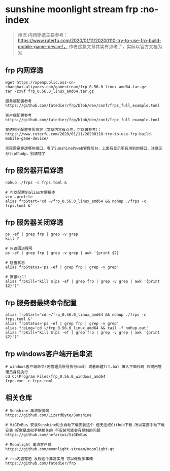 # sunshine moonlight stream frp :no-index
> 串流
> 内网穿透主要参考：https://www.ruterfu.com/2020/01/11/20200110-try-to-use-frp-build-mobile-game-device/， 作者这篇文章其实有点老了，实际以官方文档为准

## frp 内网穿透
```
wget https://openpublic.oss-cn-shanghai.aliyuncs.com/gamestream/frp_0.56.0_linux_amd64.tar.gz
tar -zxvf frp_0.56.0_linux_amd64.tar.gz

服务端配置参考
https://github.com/fatedier/frp/blob/dev/conf/frps_full_example.toml

客户端配置参考
https://github.com/fatedier/frp/blob/dev/conf/frpc_full_example.toml

穿透相关配置参照博客（文章内容有点老，可以做参考）：
https://www.ruterfu.com/2020/01/11/20200110-try-to-use-frp-build-mobile-game-device/

实际需要穿透哪些端口，看了Sunshine的web管理后台，上面有显示所有用到的端口，注意区分tcp和udp，别填错了
```

## frp 服务器开启穿透

```
nohup ./frps -c frps.toml &

# 可以配置到alias方便操作
vim .profile
alias frpStart='cd ~/frp_0.56.0_linux_amd64 && nohup ./frps -c frps.toml &'
```

## frp 服务器关闭穿透
```
ps -ef | grep frp | grep -v grep
kill ?

# 只返回进程号
ps -ef | grep frp | grep -v grep | awk '{print $2}'

# 检查状态
alias frpStatus='ps -ef | grep frp | grep -v grep'

# 直接kill
alias frpKill="kill $(ps -ef | grep frp | grep -v grep | awk '{print $2}')"
```

## frp 服务器最终命令配置

```shell
alias frpStart='cd ~/frp_0.56.0_linux_amd64 && nohup ./frps -c frps.toml &'
alias frpStatus='ps -ef | grep frp | grep -v grep'
alias frpLog='cd ~/frp_0.56.0_linux_amd64 && tail -f nohup.out'
alias frpKill="kill $(ps -ef | grep frp | grep -v grep | awk '{print $2}')"
```

## frp windows客户端开启串流

```
# windows客户端命令(用管理员账号执行cmd) 或者新建frt.bat 填入下面代码 右键用管理员身份执行
cd C:\Program Files\frp_0.56.0_windows_amd64
frpc.exe -c frpc.toml
```

## 相关仓库

```
# Sunshine 串流服务端
https://github.com/LizardByte/Sunshine

# ViGEmBus 安装Sunshine时会自动下载安装这个 但无法成Github下载 所以需要手动下载安装 好像是虚拟手柄相关的 不安装可能会有控制的问题
https://github.com/nefarius/ViGEmBus

# Moonlight 串流客户端
https://github.com/moonlight-stream/moonlight-qt

# frp内容穿透 发现这个非常实用 可以做很多事情
https://github.com/fatedier/frp
```